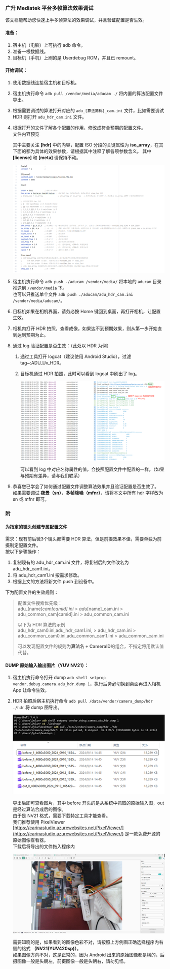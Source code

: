 ### 广升 Mediatek 平台多帧算法效果调试

该文档能帮助您快速上手多帧算法的效果调试，并且验证配置是否生效。  

#### 准备：
  1. 宿主机（电脑）上可执行 adb 命令。  
  2. 准备一根数据线。  
  3. 目标机（手机）上刷的是 Userdebug ROM，并且已 remount。  

#### 开始调试：

  1. 使用数据线连接宿主机和目标机。
  1. 宿主机执行命令 `adb pull /vendor/media/aducam ./` 将内置的算法配置文件导出。  
  1. 根据需要调试的算法打开对应的 `adu_[算法简称]_cam.ini` 文件，比如需要调试 HDR 则打开 `adu_hdr_cam.ini` 文件。
  1. 根据打开的文件了解各个配置的作用，修改成符合预期的配置文件。  
     文件内容预览

     其中主要关注 **[hdr]** 中的内容，配置 ISO 分段的关键属性为 **iso_array**，在其下面的都为具体的效果参数，请根据其中注释了解各项参数含义。
     其中 **[license]** 和 **[meta]** 请保持不动。  
     
     ![image](images/img_cz_01.png)
     
  1. 宿主机执行命令 `adb push ./aducam /vendor/media/` 将本地的 `aducam` 目录推送到 `/vendor/media` 下。  
     也可以只推送单个文件 `adb push ./aducam/adu_hdr_cam.ini /vendor/media/aducam/`。
  1. 目标机如果在相机界面，请务必按 Home 键回到桌面，再打开相机，让配置生效。
  1. 相机内打开 HDR 拍照，查看成像，如果达不到预期效果，则从第一步开始直到达到预期为止。  
  1. 通过 log 验证配置是否生效：（此处以 HDR 为例）  
     1. 通过工具打开 logcat（建议使用 Android Studio），过滤 tag~:ADU_Uv_HDR。
     1. 目标机通过 HDR 拍照，此时可以看到 logcat 中刷出了 log。
        
        ![image](images/img_cz_02.png)

        可以看到 log 中对应名称属性的值，会按照配置文件中配置的一样。（如果与预期有差异，请与我们联系）

  1. 恭喜您已学会了如何通过配置文件调整算法效果并且验证配置是否生效了。  
     如果需要调试 **夜景（sn）**，**多帧降噪（mfnr）**，请将本文中所有 hdr 字样改为 sn 或 mfnr 即可。  

### 附

#### 为指定的镜头创建专属配置文件

需求：现有前后微3个镜头都需要 HDR 算法，但是前摄效果不佳，需要单独为前摄制定配置文件。  
按以下步骤操作：  
1. 复制现有的 adu_hdr_cam.ini 文件，将复制后的文件改名为 adu_hdr_cam1.ini。  
1. 将 adu_hdr_cam1.ini 按需求修改。  
1. 根据上文的方法将新文件 push 到设备中。  

下为配置文件的生效规则：
> 配置文件搜索优先级：  
> adu_[name]_cam[camid].ini > adu_[name]_cam.ini > adu_common_cam[camid].ini > adu_common_cam.ini
> 
> 以下为 HDR 算法的示例  
> adu_hdr_cam0.ini,adu_hdr_cam1.ini, > adu_hdr_cam.ini > adu_common_cam0.ini,adu_common_cam1.ini > adu_common_cam.ini
> 
> 可以发现配置文件的规则为**算法名 + CameraID**的组合，不指定将用默认值代替。
>

#### DUMP 原始输入输出图片（YUV NV21）：

  1. 宿主机执行命令打开 dump `adb shell setprop vendor.debug.camera.adu_hdr.dump 1`，执行后务必切换到桌面再进入相机 App 让命令生效。  
  1. HDR 拍照后宿主机执行命令 `adb pull /data/vendor/camera_dump/hdr ./hdr` 将 dump 图导出。
      
     ![image](images/img_cz_03.png)
     ![image](images/img_cz_04.png)

     导出后即可查看图片，其中 before 开头的是从系统中抓取的原始输入图，out 是经过算法合成后的图像。  
     由于是 NV21 格式，需要下载特定工具才能查看。  
     我们推荐使用 PixelViewer [https://carinastudio.azurewebsites.net/PixelViewer/](https://carinastudio.azurewebsites.net/PixelViewer/) 是一款免费开源的原始图像查看器。  
     下载后将导出的文件拖入程序内
     
     ![image](images/img_cz_05.png)

     需要知晓的是，如果看到的图像色彩不对，请按照上方例图正确选择程序内右侧的格式 **（NV21(YUV420sp)）**。  
     如果图像方向不对，这是正常的，因为 Android 出来的原始图像都是横的，后摄图像一般是头朝左，前摄图像一般是头朝右，请勿见怪。  
